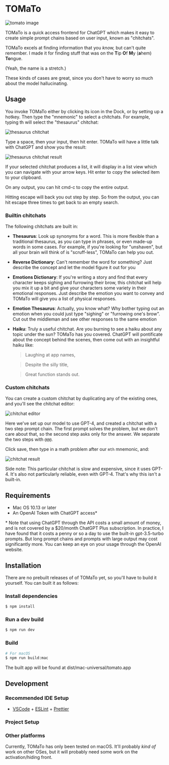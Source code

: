 # TOMaTo

![tomato image](./resources/icon.png)

TOMaTo is a quick access frontend for ChatGPT which makes it easy to create
simple prompt chains based on user input, known as "chitchats".

TOMaTo excels at finding information that you _know,_ but can't quite remember. I made it for finding stuff that was on the **T**ip **O**f **M**y (**a**hem) **To**ngue.

(Yeah, the name is a stretch.)

These kinds of cases are great, since you don't have to worry so much about the model hallucinating.

## Usage

You invoke TOMaTo either by clicking its icon in the Dock, or by setting up a
hotkey. Then type the "mnemonic" to select a chitchats. For example, typing th
will select the "thesaurus" chitchat:

![thesaurus chitchat](./screenshots/thesaurus.jpg)

Type a space, then your input, then hit enter. TOMaTo will have a little talk
with ChatGPT and show you the result:

![thesaurus chitchat result](./screenshots/thesaurus2.jpg)

If your selected chitchat produces a list, it will display in a list view which you can navigate with your arrow keys. Hit enter to copy the selected item to your clipboard.

On any output, you can hit cmd-c to copy the entire output.

Hitting escape will back you out step by step. So from the output, you can hit
escape three times to get back to an empty search.

### Builtin chitchats

The following chitchats are built in:

- **Thesaurus**: Look up synonyms for a word. This is more flexible than a traditional thesaurus, as you can type in phrases, or even made-up words in some cases. For example, if you're looking for "unshaven", but all your brain will think of is "scruff-less", TOMaTo can help you out.

- **Reverse Dictionary**: Can't remember the word for something? Just describe the concept and let the model figure it out for you

- **Emotions Dictionary**: If you're writing a story and find that every character keeps sighing and furrowing their brow, this chitchat will help you mix it up a bit and give your characters some variety in their emotional responses. Just describe the emotion you want to convey and TOMaTo will give you a list of physical responses.

- **Emotion Thesaurus**: Actually, you know what? Why bother typing out an emotion when you could just type "sighing" or "furrowing one's brow". Cut out the middleman and see other responses to the same emotion

- **Haiku**: Truly a useful chitchat. Are you burning to see a haiku about any topic under the sun? TOMaTo has you covered. ChatGPT will pontificate about the concept behind the scenes, then come out with an insightful haiku like:

  > Laughing at app names,

  > Despite the silly title,

  > Great function stands out.

### Custom chitchats

You can create a custom chitchat by duplicating any of the existing ones, and you'll see the chitchat editor:

![chitchat editor](./screenshots/mth-create.jpg)

Here we've set up our model to use GPT-4, and created a chitchat with a two step prompt chain. The first prompt solves the problem, but we don't care about that, so the second step asks only for the answer. We separate the two steps with `@@@`.

Click save, then type in a math problem after our `mth` mnemonic, and:

![chitchat result](./screenshots/mth-result.jpg)

Side note: This particular chitchat is slow and expensive, since it uses GPT-4. It's also not particularly reliable, even with GPT-4. That's why this isn't a built-in.

## Requirements

- Mac OS 10.13 or later
- An OpenAI Token with ChatGPT access\*

\* Note that using ChatGPT through the API costs a small amount of money, and is not covered by a $20/month ChatGPT Plus subscription. In practice, I have found that it costs a penny or so a day to use the built-in gpt-3.5-turbo prompts. But long prompt chains and prompts with large output may cost significantly more. You can keep an eye on your usage through the OpenAI website.

## Installation

There are no prebuilt releases of of TOMaTo yet, so you'll have to build it yourself. You can built it as follows:

### Install dependencies

```bash
$ npm install
```

### Run a dev build

```bash
$ npm run dev
```

### Build

```bash
# For macOS
$ npm run build:mac
```

The built app will be found at dist/mac-universal/tomato.app

## Development

### Recommended IDE Setup

- [VSCode](https://code.visualstudio.com/) + [ESLint](https://marketplace.visualstudio.com/items?itemName=dbaeumer.vscode-eslint) + [Prettier](https://marketplace.visualstudio.com/items?itemName=esbenp.prettier-vscode)

### Project Setup

### Other platforms

Currently, TOMaTo has only been tested on macOS. It'll probably _kind of_ work
on other OSes, but it will probably need some work on the activation/hiding
front.
